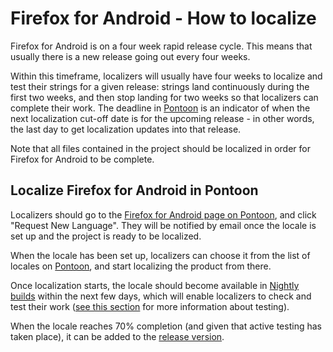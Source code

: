 # Firefox for Android - How to localize

Firefox for Android is on a four week rapid release cycle. This means that usually there is a new release going out every four weeks.

Within this timeframe, localizers will usually have four weeks to localize and test their strings for a given release: strings land continuously during the first two weeks, and then stop landing for two weeks so that localizers can complete their work. The deadline in [Pontoon](https://pontoon.mozilla.org/projects/firefox-for-android/) is an indicator of when the next localization cut-off date is for the upcoming release - in other words, the last day to get localization updates into that release.

Note that all files contained in the project should be localized in order for Firefox for Android to be complete.

## Localize Firefox for Android in Pontoon

Localizers should go to the [Firefox for Android page on Pontoon](https://pontoon.mozilla.org/projects/firefox-for-android/), and click "Request New Language". They will be notified by email once the locale is set up and the project is ready to be localized.

When the locale has been set up, localizers can choose it from the list of locales on [Pontoon](https://pontoon.mozilla.org/projects/firefox-for-android/), and start localizing the product from there.

Once localization starts, the locale should become available in [Nightly builds](https://play.google.com/store/apps/details?id=org.mozilla.fenix) within the next few days, which will enable localizers to check and test their work ([see this section](testing.md) for more information about testing).

When the locale reaches 70% completion (and given that active testing has taken place), it can be added to the [release version](https://play.google.com/store/apps/details?id=org.mozilla.firefox).
